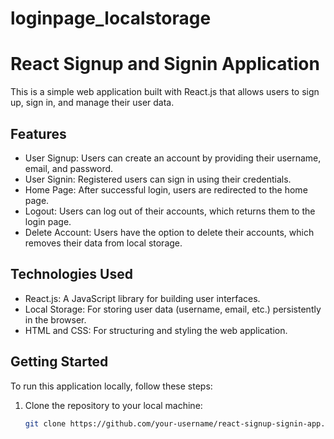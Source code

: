 # loginpage_localstorage
# React Signup and Signin Application

This is a simple web application built with React.js that allows users to sign up, sign in, and manage their user data.

## Features

- User Signup: Users can create an account by providing their username, email, and password.
- User Signin: Registered users can sign in using their credentials.
- Home Page: After successful login, users are redirected to the home page.
- Logout: Users can log out of their accounts, which returns them to the login page.
- Delete Account: Users have the option to delete their accounts, which removes their data from local storage.

## Technologies Used

- React.js: A JavaScript library for building user interfaces.
- Local Storage: For storing user data (username, email, etc.) persistently in the browser.
- HTML and CSS: For structuring and styling the web application.

## Getting Started

To run this application locally, follow these steps:

1. Clone the repository to your local machine:

   ```bash
   git clone https://github.com/your-username/react-signup-signin-app.git
